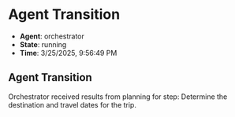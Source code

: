 # Agent Transition

- **Agent**: orchestrator
- **State**: running
- **Time**: 3/25/2025, 9:56:49 PM

## Agent Transition

Orchestrator received results from planning for step: Determine the destination and travel dates for the trip.

